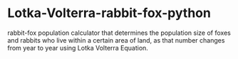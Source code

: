 # Lotka-Volterra-rabbit-fox-python
rabbit-fox population calculator that determines the population size of foxes and rabbits who live within a certain area of land, as that number changes from year to year using Lotka Volterra Equation.
